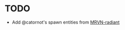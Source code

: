 # TODO

 * Add @catornot's spawn entities from [MRVN-radiant](https://github.com/MRVN-radiant/MRVN-radiant)